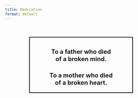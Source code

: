 ```yaml
---
title: Dedication
format: default
---
```





<center>
<h2 style="font-size: 20px;">
<b>
<br>
  <div style="width: 320px; padding-top: 15px; padding-left: 10px; padding-right: 10px;border: solid black 2px;">
<p>
To a father who died<br>of a broken mind.
</p>
  
<p style="padding-top:10px;">
To a mother who died<br>of a broken heart.
</p>
</div>
<p style="padding-top: 15px;">
&nbsp;
</p>
</b>
</h2>
</center>


<!-- <p>
<h2><b>Thank you for the world<br>&nbsp;and everything that’s in it.</b></h2>
</p> -->






